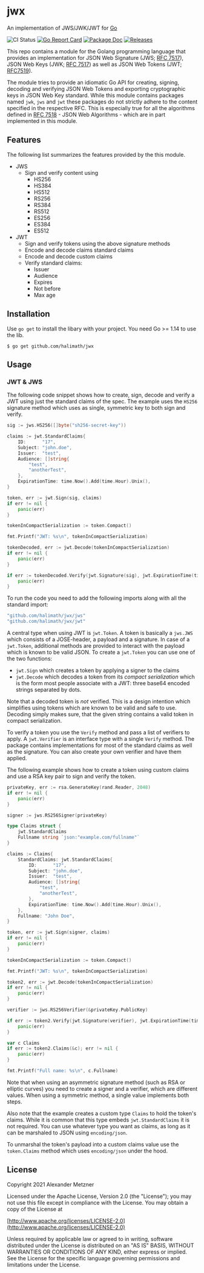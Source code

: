 # jwx

An implementation of JWS/JWK/JWT for [Go](https://golang.org)

![CI Status][ci-img-url] [![Go Report Card][go-report-card-img-url]][go-report-card-url] [![Package Doc][package-doc-img-url]][package-doc-url] [![Releases][release-img-url]][release-url]

This repo contains a module for the Golang programming language that provides an 
implementation for JSON Web Signature (JWS; 
[RFC 7517](https://datatracker.ietf.org/doc/html/rfc7517)), JSON Web Keys (JWK;
[RFC 7517](https://datatracker.ietf.org/doc/html/rfc7517)) as well as JSON Web Tokens
(JWT; [RFC7519](https://datatracker.ietf.org/doc/html/rfc7519)).

The module tries to provide an idiomatic Go API for creating, signing, decoding and verifying
JSON Web Tokens and exporting cryptographic keys in JSON Web Key standard. While this module
contains packages named `jwk`, `jws` and `jwt` these packages do not strictly adhere to the
content specified in the respective RFC. This is especially true for all the algorithms 
defined in [RFC 7518](https://www.rfc-editor.org/rfc/rfc7518.html) - JSON Web Algorithms - 
which are in part implemented in this module.

## Features

The following list summarizes the features provided by the this module.

* JWS
    * Sign and verify content using
        * HS256
        * HS384
        * HS512
        * RS256
        * RS384
        * RS512
        * ES256
        * ES384
        * ES512
* JWT
    * Sign and verify tokens using the above signature methods
    * Encode and decode claims standard claims
    * Encode and decode custom claims
    * Verify standard claims:
        * Issuer
        * Audience
        * Expires
        * Not before
        * Max age

## Installation

Use `go get` to install the libary with your project. You need Go >= 1.14 to use the lib.

```
$ go get github.com/halimath/jwx
```

## Usage

### JWT & JWS

The following code snippet shows how to create, sign, decode and verify a JWT using just
the standard claims of the spec. The example uses the `HS256` signature method which uses
as single, symmetric key to both sign and verify. 

```go
sig := jws.HS256([]byte("sh256-secret-key"))

claims := jwt.StandardClaims{
    ID:      "17",
    Subject: "john.doe",
    Issuer:  "test",
    Audience: []string{
        "test",
        "anotherTest",
    },
    ExpirationTime: time.Now().Add(time.Hour).Unix(),
}

token, err := jwt.Sign(sig, claims)
if err != nil {
    panic(err)
}

tokenInCompactSerialization := token.Compact()

fmt.Printf("JWT: %s\n", tokenInCompactSerialization)

tokenDecoded, err := jwt.Decode(tokenInCompactSerialization)
if err != nil {
    panic(err)
}

if err := tokenDecoded.Verify(jwt.Signature(sig), jwt.ExpirationTime(time.Second)); err != nil {
    panic(err)
}
```

To run the code you need to add the following imports along with all the standard import:

```go
"github.com/halimath/jwx/jws"
"github.com/halimath/jwx/jwt"
```

A central type when using JWT is `jwt.Token`. A token is basically a `jws.JWS` which consists 
of a JOSE-header, a payload and a signature. In case of a `jwt.Token`, additional methods are
provided to interact with the payload which is known to be valid JSON. To create a `jwt.Token`
you can use one of the two functions:

* `jwt.Sign` which creates a token by applying a signer to the claims
* `jwt.Decode` which decodes a token from its _compact serialization_ which is the form most
  people associate with a JWT: three base64 encoded strings separated by dots.

Note that a decoded token is _not_ verified. This is a design intention which simplifies using
tokens which are known to be valid and safe to use. Decoding simply makes sure, that the given
string contains a valid token in compact serialization.

To verify a token you use the `Verify` method and pass a list of verifiers to apply. A 
`jwt.Verifier` is an interface type with a single `Verify` method. The package contains
implementations for most of the standard claims as well as the signature. You can also
create your own verifier and have them applied.

The following example shows how to create a token using custom claims and use a RSA key
pair to sign and verify the token.

```go
privateKey, err := rsa.GenerateKey(rand.Reader, 2048)
if err != nil {
    panic(err)
}

signer := jws.RS256Signer(privateKey)

type Claims struct {
    jwt.StandardClaims
    Fullname string `json:"example.com/fullname"`
}

claims := Claims{
    StandardClaims: jwt.StandardClaims{
        ID:      "17",
        Subject: "john.doe",
        Issuer:  "test",
        Audience: []string{
            "test",
            "anotherTest",
        },
        ExpirationTime: time.Now().Add(time.Hour).Unix(),
    },
    Fullname: "John Doe",
}

token, err := jwt.Sign(signer, claims)
if err != nil {
    panic(err)
}

tokenInCompactSerialization := token.Compact()

fmt.Printf("JWT: %s\n", tokenInCompactSerialization)

token2, err := jwt.Decode(tokenInCompactSerialization)
if err != nil {
    panic(err)
}

verifier := jws.RS256Verifier(&privateKey.PublicKey)

if err := token2.Verify(jwt.Signature(verifier), jwt.ExpirationTime(time.Second)); err != nil {
    panic(err)
}

var c Claims
if err := token2.Claims(&c); err != nil {
    panic(err)
}

fmt.Printf("Full name: %s\n", c.Fullname)
```

Note that when using an asymmetric signature method (such as RSA or elliptic curves) you need
to create a signer and a verifier, which are different values. When using a symmetric method,
a single value implements both steps.

Also note that the example creates a custom type `Claims` to hold the token's claims. While
it is common that this type embeds `jwt.StandardClaims` it is not required. You can use 
whatever type you want as claims, as long as it can be marshaled to JSON using 
`encoding/json`. 

To unmarshal the token's payload into a custom claims value use the `token.Claims` method
which uses `encoding/json` under the hood.

## License

Copyright 2021 Alexander Metzner

Licensed under the Apache License, Version 2.0 (the "License");
you may not use this file except in compliance with the License.
You may obtain a copy of the License at

[http://www.apache.org/licenses/LICENSE-2.0](http://www.apache.org/licenses/LICENSE-2.0)

Unless required by applicable law or agreed to in writing, software
distributed under the License is distributed on an "AS IS" BASIS,
WITHOUT WARRANTIES OR CONDITIONS OF ANY KIND, either express or implied.
See the License for the specific language governing permissions and
limitations under the License.

[ci-img-url]: https://github.com/halimath/jwx/workflows/CI/badge.svg
[go-report-card-img-url]: https://goreportcard.com/badge/github.com/halimath/jwx
[go-report-card-url]: https://goreportcard.com/report/github.com/halimath/jwx
[package-doc-img-url]: https://img.shields.io/badge/GoDoc-Reference-blue.svg
[package-doc-url]: https://pkg.go.dev/github.com/halimath/jwx
[release-img-url]: https://img.shields.io/github/v/release/halimath/jwx.svg
[release-url]: https://github.com/halimath/jwx/releases
